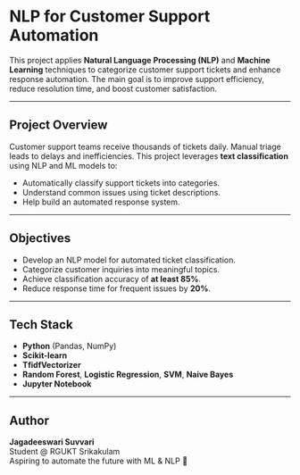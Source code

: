 #  NLP for Customer Support Automation

This project applies **Natural Language Processing (NLP)** and **Machine Learning** techniques to categorize customer 
support tickets and enhance response automation. The main goal is to improve support efficiency, reduce resolution 
time, and boost customer satisfaction.

---

## Project Overview

Customer support teams receive thousands of tickets daily. Manual triage leads to delays and inefficiencies. 
This project leverages **text classification** using NLP and ML models to:

- Automatically classify support tickets into categories.
- Understand common issues using ticket descriptions.
- Help build an automated response system.

---

##  Objectives

-  Develop an NLP model for automated ticket classification.
-  Categorize customer inquiries into meaningful topics.
-  Achieve classification accuracy of **at least 85%**.
-  Reduce response time for frequent issues by **20%**.

---

## Tech Stack

- **Python** (Pandas, NumPy)
- **Scikit-learn**
- **TfidfVectorizer**
- **Random Forest**, **Logistic Regression**, **SVM**, **Naive Bayes**
- **Jupyter Notebook** 

---
##  Author

**Jagadeeswari Suvvari**  
Student @ RGUKT Srikakulam  
Aspiring to automate the future with ML & NLP 🚀

